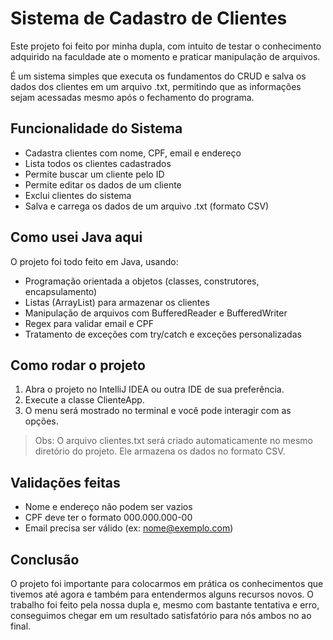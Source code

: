 # Sistema de Cadastro de Clientes

Este projeto foi feito por minha dupla, com intuito de testar o conhecimento adquirido na faculdade ate o momento e praticar manipulação de arquivos.

É um sistema simples que executa os fundamentos do CRUD  e salva os dados dos clientes em um arquivo .txt, permitindo que as informações sejam acessadas mesmo após o fechamento do programa.

## Funcionalidade do Sistema

- Cadastra clientes com nome, CPF, email e endereço
- Lista todos os clientes cadastrados
- Permite buscar um cliente pelo ID
- Permite editar os dados de um cliente
- Exclui clientes do sistema
- Salva e carrega os dados de um arquivo .txt (formato CSV)

## Como usei Java aqui

O projeto foi todo feito em Java, usando:

- Programação orientada a objetos (classes, construtores, encapsulamento)
- Listas (ArrayList) para armazenar os clientes
- Manipulação de arquivos com BufferedReader e BufferedWriter
- Regex para validar email e CPF
- Tratamento de exceções com try/catch e exceções personalizadas

## Como rodar o projeto

1. Abra o projeto no IntelliJ IDEA ou outra IDE de sua preferência.
2. Execute a classe ClienteApp.
3. O menu será mostrado no terminal e você pode interagir com as opções.

> Obs: O arquivo clientes.txt será criado automaticamente no mesmo diretório do projeto. Ele armazena os dados no formato CSV.

## Validações feitas

- Nome e endereço não podem ser vazios
- CPF deve ter o formato 000.000.000-00
- Email precisa ser válido (ex: nome@exemplo.com)

## Conclusão

O projeto foi importante para colocarmos em prática os conhecimentos que tivemos até agora e também para entendermos alguns recursos novos. O trabalho foi feito pela nossa dupla e, mesmo com bastante tentativa e erro, conseguimos chegar em um resultado satisfatório para nós ambos no ao final.

